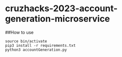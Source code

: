 # cruzhacks-2023-account-generation-microservice

##How to use

```
source bin/activate
pip3 install -r requirements.txt
python3 accountGeneration.py
```
